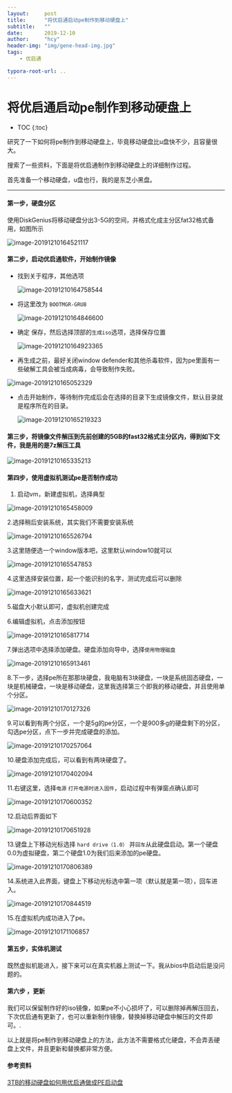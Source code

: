 ```yaml
---
layout:     post
title:      "将优启通启动pe制作到移动硬盘上"
subtitle:   ""
date:       2019-12-10
author:     "hcy"
header-img: "img/gene-head-img.jpg"
tags:
    - 优启通

typora-root-url: ..
---
```


# 将优启通启动pe制作到移动硬盘上



* TOC
{:toc}



研究了一下如何将pe制作到移动硬盘上，毕竟移动硬盘比u盘快不少，且容量很大。

搜索了一些资料，下面是将优启通制作到移动硬盘上的详细制作过程。

首先准备一个移动硬盘，u盘也行，我的是东芝小黑盘。



***


#### 第一步，硬盘分区

​    使用DiskGenius将移动硬盘分出3-5G的空间，并格式化成主分区fat32格式备用，如图所示

![image-20191210164521117](/img/in/2019-12-10-将优启通启动pe制作到移动硬盘上/image-20191210164521117.png)

#### 第二步，启动优启通软件，开始制作镜像

- 找到关于程序，其他选项

  ![image-20191210164758544](/img/in/2019-12-10-将优启通启动pe制作到移动硬盘上/image-20191210164758544.png)

  

- 将这里改为 `BOOTMGR-GRUB`

   ![image-20191210164846600](/img/in/2019-12-10-将优启通启动pe制作到移动硬盘上/image-20191210164846600.png)



- 确定 保存，然后选择顶部的`生成iso`选项，选择保存位置

  ![image-20191210164923365](/img/in/2019-12-10-将优启通启动pe制作到移动硬盘上/image-20191210164923365.png)

- 再生成之前，最好关闭window defender和其他杀毒软件，因为pe里面有一些破解工具会被当成病毒，会导致制作失败。

![image-20191210165052329](/img/in/2019-12-10-将优启通启动pe制作到移动硬盘上/image-20191210165052329.png)





- 点击开始制作，等待制作完成后会在选择的目录下生成镜像文件，默认目录就是程序所在的目录。

  ![image-20191210165219323](/img/in/2019-12-10-将优启通启动pe制作到移动硬盘上/image-20191210165219323.png)



#### 第三步，将镜像文件解压到先前创建的5GB的fast32格式主分区内，得到如下文件，我是用的是7z解压工具

![image-20191210165335213](/img/in/2019-12-10-将优启通启动pe制作到移动硬盘上/image-20191210165335213.png)



#### 第四步，使用虚拟机测试pe是否制作成功



1.	启动vm，新建虚拟机，选择典型

   ![image-20191210165458009](/img/in/2019-12-10-将优启通启动pe制作到移动硬盘上/image-20191210165458009.png)

   2.选择稍后安装系统，其实我们不需要安装系统

![image-20191210165526794](/img/in/2019-12-10-将优启通启动pe制作到移动硬盘上/image-20191210165526794.png)







3.这里随便选一个window版本吧，这里默认window10就可以

![image-20191210165547853](/img/in/2019-12-10-将优启通启动pe制作到移动硬盘上/image-20191210165547853.png)



4.这里选择安装位置，起一个能识别的名字，测试完成后可以删除

![image-20191210165633621](/img/in/2019-12-10-将优启通启动pe制作到移动硬盘上/image-20191210165633621.png)



5.磁盘大小默认即可，虚拟机创建完成





6.编辑虚拟机，点击添加按钮

![image-20191210165817714](/img/in/2019-12-10-将优启通启动pe制作到移动硬盘上/image-20191210165817714.png)



7.弹出选项中选择添加硬盘。硬盘添加向导中，选择`使用物理磁盘`

![image-20191210165913461](/img/in/2019-12-10-将优启通启动pe制作到移动硬盘上/image-20191210165913461.png)

8.下一步，选择pe所在那那块硬盘，我电脑有3块硬盘，一块是系统固态硬盘，一块是机械硬盘，一块是移动硬盘，这里我选择第三个即我的移动硬盘，并且使用单个分区。

![image-20191210170127326](/img/in/2019-12-10-将优启通启动pe制作到移动硬盘上/image-20191210170127326.png)

9.可以看到有两个分区，一个是5g的pe分区，一个是900多g的硬盘剩下的分区，勾选pe分区，点下一步并完成硬盘的添加。

![image-20191210170257064](/img/in/2019-12-10-将优启通启动pe制作到移动硬盘上/image-20191210170257064.png)

10.硬盘添加完成后，可以看到有两块硬盘了。

![image-20191210170402094](/img/in/2019-12-10-将优启通启动pe制作到移动硬盘上/image-20191210170402094.png)



11.右键这里，选择`电源` `打开电源时进入固件`，启动过程中有弹窗点确认即可

![image-20191210170600352](/img/in/2019-12-10-将优启通启动pe制作到移动硬盘上/image-20191210170600352.png)



12.启动后界面如下

![image-20191210170651928](/img/in/2019-12-10-将优启通启动pe制作到移动硬盘上/image-20191210170651928.png)

13.键盘上下移动光标选择 `hard drive（1.0）` 并`回车`从此硬盘启动。第一个硬盘0.0为虚拟硬盘，第二个硬盘1.0为我们后来添加的pe硬盘。

![image-20191210170806389](/img/in/2019-12-10-将优启通启动pe制作到移动硬盘上/image-20191210170806389.png)





14.系统进入此界面，键盘上下移动光标选中第一项（默认就是第一项），回车进入。

![image-20191210170844519](/img/in/2019-12-10-将优启通启动pe制作到移动硬盘上/image-20191210170844519.png)



15.在虚拟机内成功进入了pe。

![image-20191210171106857](/img/in/2019-12-10-将优启通启动pe制作到移动硬盘上/image-20191210171106857.png)



#### 第五步，实体机测试

既然虚拟机能进入，接下来可以在真实机器上测试一下。我从bios中启动后是没问题的。



#### 第六步 ，更新

我们可以保留制作好的iso镜像，如果pe不小心损坏了，可以删除掉再解压回去，下次优启通有更新了，也可以重新制作镜像，替换掉移动硬盘中解压的文件即可。.



以上就是将pe制作到移动硬盘上的方法，此方法不需要格式化硬盘，不会弄丢硬盘上文件，并且更新和替换都非常方便。



#### 参考资料

[3TB的移动硬盘如何用优启通做成PE启动盘](https://www.itsk.com/thread-396932-1-1.html)









